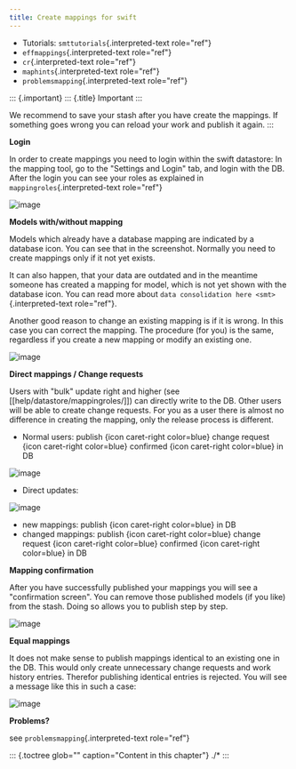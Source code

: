 ```yaml
---
title: Create mappings for swift
---
```


-   Tutorials: `smttutorials`{.interpreted-text role="ref"}
-   `effmappings`{.interpreted-text role="ref"}
-   `cr`{.interpreted-text role="ref"}
-   `maphints`{.interpreted-text role="ref"}
-   `problemsmapping`{.interpreted-text role="ref"}

::: {.important}
::: {.title}
Important
:::

We recommend to save your stash after you have create the mappings. If
something goes wrong you can reload your work and publish it again.
:::

**Login**

In order to create mappings you need to login within the swift
datastore: In the mapping tool, go to the \"Settings and Login\" tab,
and login with the DB. After the login you can see your roles as
explained in `mappingroles`{.interpreted-text role="ref"}

![image](http://img.swift-project.org/Mapping_tool_login.png)

**Models with/without mapping**

Models which already have a database mapping are indicated by a database
icon. You can see that in the screenshot. Normally you need to create
mappings only if it not yet exists.

It can also happen, that your data are outdated and in the meantime
someone has created a mapping for model, which is not yet shown with the
database icon. You can read more about
`data consolidation here <smt>`{.interpreted-text role="ref"}.

Another good reason to change an existing mapping is if it is wrong. In
this case you can correct the mapping. The procedure (for you) is the
same, regardless if you create a new mapping or modify an existing one.

![image](http://img.swift-project.org/WithAndWithoutMapping.png)

**Direct mappings / Change requests**

Users with \"bulk\" update right and higher (see
\[\[help/datastore/mappingroles/\]\]) can directly write to the DB.
Other users will be able to create change requests. For you as a user
there is almost no difference in creating the mapping, only the release
process is different.

-   Normal users: publish {icon caret-right color=blue} change request
    {icon caret-right color=blue} confirmed {icon caret-right
    color=blue} in DB

![image](http://img.swift-project.org/Publish_CR_buttons.png)

-   Direct updates:

![image](http://img.swift-project.org/Publish_direct_buttons.png)

-   new mappings: publish {icon caret-right color=blue} in DB
-   changed mappings: publish {icon caret-right color=blue} change
    request {icon caret-right color=blue} confirmed {icon caret-right
    color=blue} in DB

**Mapping confirmation**

After you have successfully published your mappings you will see a
\"confirmation screen\". You can remove those published models (if you
like) from the stash. Doing so allows you to publish step by step.

![image](http://img.swift-project.org/Publish_confirmation.png)

**Equal mappings**

It does not make sense to publish mappings identical to an existing one
in the DB. This would only create unnecessary change requests and work
history entries. Therefor publishing identical entries is rejected. You
will see a message like this in such a case:

![image](http://img.swift-project.org/Backend_no_changes.png)

**Problems?**

see `problemsmapping`{.interpreted-text role="ref"}

::: {.toctree glob="" caption="Content in this chapter"}
./\*
:::
